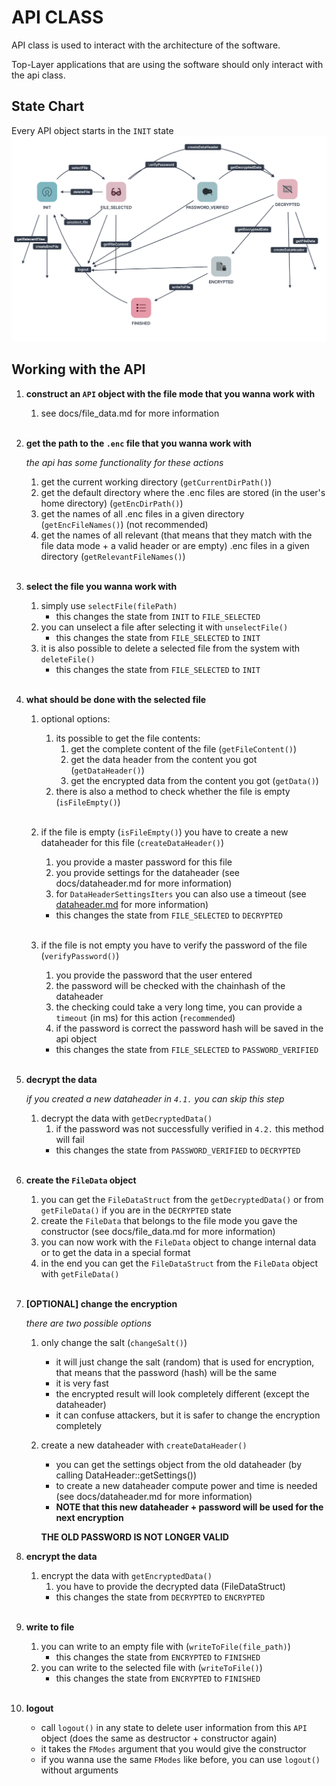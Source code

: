 # API CLASS
API class is used to interact with the architecture of the software.

Top-Layer applications that are using the software should only interact with the api class.

## State Chart
Every API object starts in the `INIT` state
![](api_state.png)

## Working with the API
1. **construct an `API` object with the file mode that you wanna work with**
    1. see docs/file_data.md for more information
<br/><br/>

1. **get the path to the `.enc` file that you wanna work with**

    *the api has some functionality for these actions*
    1. get the current working directory (`getCurrentDirPath()`)
    1. get the default directory where the .enc files are stored (in the user's home directory) (`getEncDirPath()`)
    1. get the names of all .enc files in a given directory (`getEncFileNames()`) (not recommended)
    1. get the names of all relevant (that means that they match with the file data mode + a valid header or are empty) .enc files in a given directory (`getRelevantFileNames()`)
<br/><br/>

1. **select the file you wanna work with**
    1. simply use `selectFile(filePath)` 
        - this changes the state from `INIT` to `FILE_SELECTED`
    1. you can unselect a file after selecting it with `unselectFile()`
        - this changes the state from `FILE_SELECTED` to `INIT`
    1. it is also possible to delete a selected file from the system with `deleteFile()`
        - this changes the state from `FILE_SELECTED` to `INIT`
<br/><br/>

1. **what should be done with the selected file**
    1. optional options:
        1. its possible to get the file contents:
            1. get the complete content of the file (`getFileContent()`)
            1. get the data header from the content you got (`getDataHeader()`)
            1. get the encrypted data from the content you got (`getData()`)
        1. there is also a method to check whether the file is empty (`isFileEmpty()`)
        <br/><br/>
    1. if the file is empty (`isFileEmpty()`) you have to create a new dataheader for this file (`createDataHeader()`)
        1. you provide a master password for this file
        1. you provide settings for the dataheader (see docs/dataheader.md for more information)
        1. for `DataHeaderSettingsIters` you can also use a timeout (see [dataheader.md](dataheader.md) for more information)
        - this changes the state from `FILE_SELECTED` to `DECRYPTED`
    <br/><br/>

    1. if the file is not empty you have to verify the password of the file (`verifyPassword()`)
        1. you provide the password that the user entered
        1. the password will be checked with the chainhash of the dataheader
        1. the checking could take a very long time, you can provide a `timeout` (in ms) for this action (`recommended`)
        1. if the password is correct the password hash will be saved in the api object
        - this changes the state from `FILE_SELECTED` to `PASSWORD_VERIFIED`
<br/><br/>

1. **decrypt the data**
    
    *if you created a new dataheader in `4.1.` you can skip this step*
    1. decrypt the data with `getDecryptedData()`
        1. if the password was not successfully verified in `4.2.` this method will fail
        - this changes the state from `PASSWORD_VERIFIED` to `DECRYPTED`
<br/><br/>

1. **create the `FileData` object**
    1. you can get the `FileDataStruct` from the `getDecryptedData()` or from `getFileData()` if you are in the `DECRYPTED` state
    1. create the `FileData` that belongs to the file mode you gave the constructor (see docs/file_data.md for more information)
    1. you can now work with the `FileData` object to change internal data or to get the data in a special format
    1. in the end you can get the `FileDataStruct` from the `FileData` object with `getFileData()`
<br/><br/>

1. **[OPTIONAL] change the encryption**
    
    *there are two possible options*
    1. only change the salt (`changeSalt()`)
        - it will just change the salt (random) that is used for encryption, that means that the password (hash) will be the same
        - it is very fast
        - the encrypted result will look completely different (except the dataheader)
        - it can confuse attackers, but it is safer to change the encryption completely

    1. create a new dataheader with `createDataHeader()`
        - you can get the settings object from the old dataheader (by calling DataHeader::getSettings())
        - to create a new dataheader compute power and time is needed (see docs/dataheader.md for more information)
        - **NOTE that this new dataheader + password will be used for the next encryption**
    
        **THE OLD PASSWORD IS NOT LONGER VALID**

1. **encrypt the data**
    1. encrypt the data with `getEncryptedData()`
        1. you have to provide the decrypted data (FileDataStruct)
        - this changes the state from `DECRYPTED` to `ENCRYPTED`
<br/><br/>

1. **write to file**
    1. you can write to an empty file with (`writeToFile(file_path)`)
        - this changes the state from `ENCRYPTED` to `FINISHED`
    1. you can write to the selected file with (`writeToFile()`)
        - this changes the state from `ENCRYPTED` to `FINISHED`
<br/><br/>

1. **logout**
    - call `logout()` in any state to delete user information from this `API` object (does the same as destructor + constructor again)
    - it takes the `FModes` argument that you would give the constructor
    - if you wanna use the same `FModes` like before, you can use `logout()` without arguments